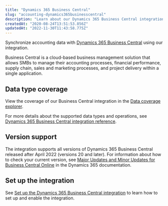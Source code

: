 ```yaml
---
title: "Dynamics 365 Business Central"
slug: "accounting-dynamics365businesscentral"
description: "Learn about our Dynamics 365 Business Central integration."
createdAt: "2020-08-24T13:51:53.856Z"
updatedAt: "2022-11-30T11:43:58.775Z"
---
```


Synchronize accounting data with <a className="external" href="https://dynamics.microsoft.com/en-us/business-central/overview/" target="_blank">Dynamics 365 Business Central</a> using our integration.

Business Central is a cloud-based business management solution that allows SMBs to manage their accounting processes, financial performance, supply chain, sales and marketing processes, and project delivery within a single application.

## Data type coverage

View the coverage of our Business Central integration in the <a className="external" href="https://knowledge.codat.io/supported-features/accounting?view=tab-by-integration&integrationKey=trji" target="_blank">Data coverage explorer</a>.

For more details about the supported data types and operations, see [Dynamics 365 Business Central integration reference](/integrations/accounting/dynamics365businesscentral/accounting-dynamics-365-business-central-reference).

## Version support

The integration supports all versions of Dynamics 365 Business Central released after April 2022 (versions 20 and later). For information about how to check your current version, see <a className="external" href="https://learn.microsoft.com/en-us/dynamics365/business-central/dev-itpro/administration/update-rollout-timeline" target="_blank">Major Updates and Minor Updates for Business Central Online</a> in the Dynamics 365 documentation.

## Set up the integration

See [Set up the Dynamics 365 Business Central integration](/integrations/accounting/dynamics365businesscentral/dynamics365businesscentral-setup) to learn how to set up and enable the integration.
